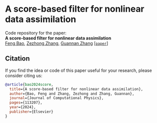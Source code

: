 # A score-based filter for nonlinear data assimilation
Code repository for the paper:  
**A score-based filter for nonlinear data assimilation**  
[Feng Bao](https://www.math.fsu.edu/~bao/), [Zezhong Zhang](https://www.ornl.gov/staff-profile/zezhong-zhang), [Guannan Zhang](https://sites.google.com/view/guannan-zhang)
[[`paper`](https://www.sciencedirect.com/science/article/abs/pii/S002199912400456X)]

## Citation
If you  find the idea or code of this paper useful for your research, please consider citing us:

```bibtex
@article{bao2024score,
  title={A score-based filter for nonlinear data assimilation},
  author={Bao, Feng and Zhang, Zezhong and Zhang, Guannan},
  journal={Journal of Computational Physics},
  pages={113207},
  year={2024},
  publisher={Elsevier}
}
```
